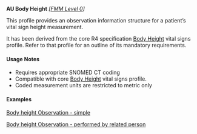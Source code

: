**AU Body Height** *[[FMM Level 0](guidance.html)]*

This profile provides an observation information structure for a patient’s vital sign height measurement.

It has been derived from the core R4 specification [Body Height](http://hl7.org/fhir/StructureDefinition/bodyheight) vital signs profile. 
Refer to that profile for an outline of its mandatory requirements.


#### Usage Notes
* Requires appropriate SNOMED CT coding
* Compatible with core [Body Height](http://hl7.org/fhir/StructureDefinition/bodyheight) vital signs profile.
* Coded measurement units are restricted to metric only


#### Examples

[Body height Observation - simple](Observation-bodyheight-example0.html)

[Body height Observation - performed by related person](Observation-bodyheight-example1.html)

